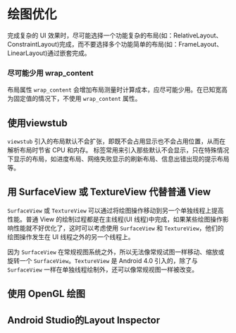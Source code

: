





# 绘图优化

完成复杂的 UI 效果时，尽可能选择一个功能复杂的布局(如：RelativeLayout、ConstraintLayout)完成，而不要选择多个功能简单的布局(如：FrameLayout、LinearLayout)通过嵌套完成。



### 尽可能少用 wrap_content

布局属性 `wrap_content` 会增加布局测量时计算成本，应尽可能少用。在已知宽高为固定值的情况下，不使用 `wrap_content` 属性。



## 使用viewstub

`viewstub` 引入的布局默认不会扩张，即既不会占用显示也不会占用位置，从而在解析布局时节省 CPU 和内存。 标签常用来引入那些默认不会显示，只在特殊情况下显示的布局，如进度布局、网络失败显示的刷新布局、信息出错出现的提示布局等。
 



## 用 SurfaceView 或 TextureView 代替普通 View

`SurfaceView` 或 `TextureView` 可以通过将绘图操作移动到另一个单独线程上提高性能。普通 View 的绘制过程都是在主线程(UI 线程)中完成，如果某些绘图操作影响性能就不好优化了，这时可以考虑使用 `SurfaceView` 和 `TextureView`，他们的绘图操作发生在 UI 线程之外的另一个线程上。

因为 `SurfaceView` 在常规视图系统之外，所以无法像常规试图一样移动、缩放或旋转一个 `SurfaceView`。`TextureView` 是 Android 4.0 引入的，除了与 `SurfaceView` 一样在单独线程绘制外，还可以像常规视图一样被改变。



## 使用 OpenGL 绘图

## Android Studio的Layout Inspector



























































































